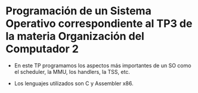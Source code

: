 # Programación de un Sistema Operativo correspondiente al TP3 de la materia Organización del Computador 2

* En este TP programamos los aspectos más importantes de un SO como el scheduler, la MMU, los handlers, la TSS, etc.

* Los lenguajes utilizados son C y Assembler x86.
